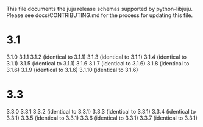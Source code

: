 This file documents the juju release schemas supported by python-libjuju.
Please see docs/CONTRIBUTING.md for the process for updating this file.

# 3.1
3.1.0
3.1.1
3.1.2 (identical to 3.1.1)
3.1.3 (identical to 3.1.1)
3.1.4 (identical to 3.1.1)
3.1.5 (identical to 3.1.1)
3.1.6
3.1.7 (identical to 3.1.6)
3.1.8 (identical to 3.1.6)
3.1.9 (identical to 3.1.6)
3.1.10 (identical to 3.1.6)

# 3.3
3.3.0
3.3.1
3.3.2 (identical to 3.3.1)
3.3.3 (identical to 3.3.1)
3.3.4 (identical to 3.3.1)
3.3.5 (identical to 3.3.1)
3.3.6 (identical to 3.3.1)
3.3.7 (identical to 3.3.1)
